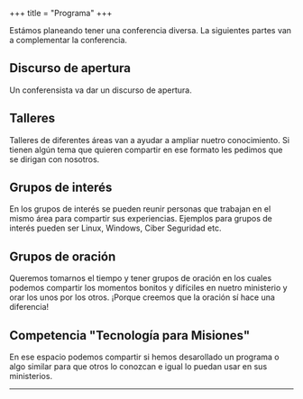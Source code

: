 +++
title = "Programa"
+++

Estámos planeando tener una conferencia diversa. La siguientes partes van a complementar la conferencia.

## Discurso de apertura

Un conferensista va dar un discurso de apertura.

## Talleres

Talleres de diferentes áreas van a ayudar a ampliar nuetro conocimiento. Si tienen algún tema que quieren compartir en ese formato les pedimos que se dirigan con nosotros.

## Grupos de interés

En los grupos de interés se pueden reunir personas que trabajan en el mismo área para compartir sus experiencias. Ejemplos para grupos de interés pueden ser Linux, Windows, Ciber Seguridad etc.

## Grupos de oración

Queremos tomarnos el tiempo y tener grupos de oración en los cuales podemos compartir los momentos bonitos y difíciles en nuetro ministerio y orar los unos por los otros. ¡Porque creemos que la oración sí hace una diferencia!

## Competencia "Tecnología para Misiones"

En ese espacio podemos compartir si hemos desarollado un programa o algo similar para que otros lo conozcan e igual lo puedan usar en sus ministerios.

---
